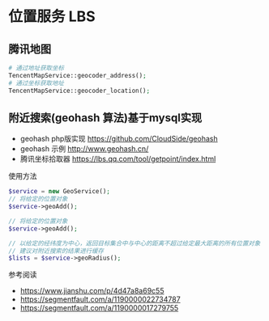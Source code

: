# 位置服务 LBS

## 腾讯地图

```php
# 通过地址获取坐标
TencentMapService::geocoder_address();
# 通过坐标获取地址
TencentMapService::geocoder_location();
```

## 附近搜索(geohash 算法)基于mysql实现

- geohash php版实现 https://github.com/CloudSide/geohash
- geohash 示例 http://www.geohash.cn/
- 腾讯坐标拾取器 https://lbs.qq.com/tool/getpoint/index.html

使用方法
```php
$service = new GeoService();
// 将给定的位置对象
$service->geoAdd();

// 将给定的位置对象
$service->geoAdd();

// 以给定的经纬度为中心，返回目标集合中与中心的距离不超过给定最大距离的所有位置对象
// 建议对附近搜索的结果进行缓存
$lists = $service->geoRadius();

```

参考阅读
- https://www.jianshu.com/p/4d47a8a69c55
- https://segmentfault.com/a/1190000022734787
- https://segmentfault.com/a/1190000017279755
